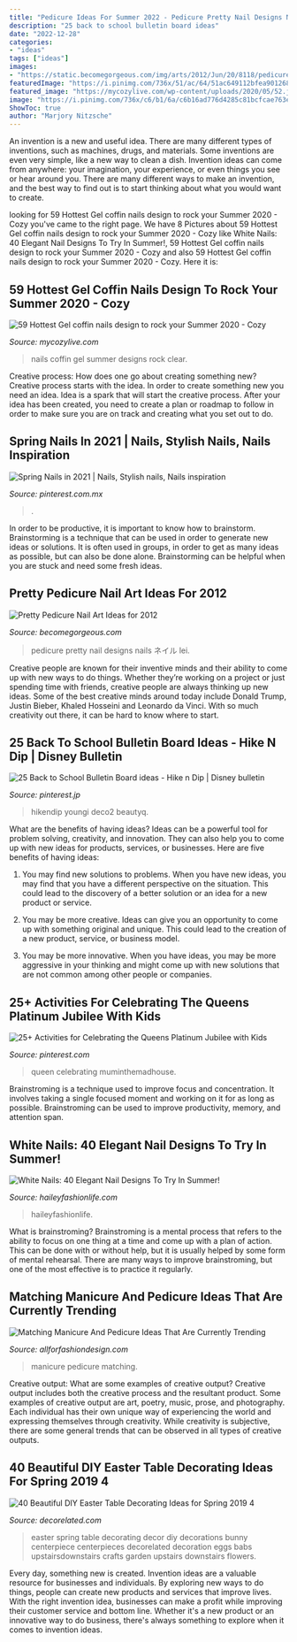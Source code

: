 ```yaml
---
title: "Pedicure Ideas For Summer 2022 - Pedicure Pretty Nail Designs Nails ネイル Lei"
description: "25 back to school bulletin board ideas"
date: "2022-12-28"
categories:
- "ideas"
tags: ["ideas"]
images:
- "https://static.becomegorgeous.com/img/arts/2012/Jun/20/8118/pedicure_designs_2012.jpg"
featuredImage: "https://i.pinimg.com/736x/51/ac/64/51ac649112bfea9012689e10cd537b17.jpg"
featured_image: "https://mycozylive.com/wp-content/uploads/2020/05/52.jpg"
image: "https://i.pinimg.com/736x/c6/b1/6a/c6b16ad776d4285c81bcfcae763e0b39.jpg"
ShowToc: true
author: "Marjory Nitzsche"
---
```



An invention is a new and useful idea. There are many different types of inventions, such as machines, drugs, and materials. Some inventions are even very simple, like a new way to clean a dish. Invention ideas can come from anywhere: your imagination, your experience, or even things you see or hear around you. There are many different ways to make an invention, and the best way to find out is to start thinking about what you would want to create.

	

		
looking for 59 Hottest Gel coffin nails design to rock your Summer 2020 - Cozy you've came to the right page. We have 8 Pictures about 59 Hottest Gel coffin nails design to rock your Summer 2020 - Cozy like White Nails: 40 Elegant Nail Designs To Try In Summer!, 59 Hottest Gel coffin nails design to rock your Summer 2020 - Cozy and also 59 Hottest Gel coffin nails design to rock your Summer 2020 - Cozy. Here it is:
		
    
## 59 Hottest Gel Coffin Nails Design To Rock Your Summer 2020 - Cozy

<img loading=lazy src="https://mycozylive.com/wp-content/uploads/2020/05/52.jpg" onerror="this.onerror=null;this.src='https://tse4.mm.bing.net/th?id=OIP.Q6CZW5iZvPtBChIyMUFXfwHaMS&amp;pid=15.1';" alt="59 Hottest Gel coffin nails design to rock your Summer 2020 - Cozy">

_Source: mycozylive.com_

>nails coffin gel summer designs rock clear. 

	

Creative process: How does one go about creating something new?
Creative process starts with the idea. In order to create something new you need an idea. Idea is a spark that will start the creative process. After your idea has been created, you need to create a plan or roadmap to follow in order to make sure you are on track and creating what you set out to do.

    
## Spring Nails In 2021 | Nails, Stylish Nails, Nails Inspiration

<img loading=lazy src="https://i.pinimg.com/736x/05/b3/b0/05b3b0aaa061c45107b3787b137a978b.jpg" onerror="this.onerror=null;this.src='https://tse2.mm.bing.net/th?id=OIP.nBtyWcBFIYvcFgIG6NLUOAHaJ-&amp;pid=15.1';" alt="Spring Nails in 2021 | Nails, Stylish nails, Nails inspiration">

_Source: pinterest.com.mx_

>. 

	

In order to be productive, it is important to know how to brainstorm. Brainstorming is a technique that can be used in order to generate new ideas or solutions. It is often used in groups, in order to get as many ideas as possible, but can also be done alone. Brainstorming can be helpful when you are stuck and need some fresh ideas.

    
## Pretty Pedicure Nail Art Ideas For 2012

<img loading=lazy src="https://static.becomegorgeous.com/img/arts/2012/Jun/20/8118/pedicure_designs_2012.jpg" onerror="this.onerror=null;this.src='https://tse3.mm.bing.net/th?id=OIP.y-iZDjJjqF4UeX_xUoGpIAHaFj&amp;pid=15.1';" alt="Pretty Pedicure Nail Art Ideas for 2012">

_Source: becomegorgeous.com_

>pedicure pretty nail designs nails ネイル lei. 

	

Creative people are known for their inventive minds and their ability to come up with new ways to do things. Whether they’re working on a project or just spending time with friends, creative people are always thinking up new ideas. Some of the best creative minds around today include Donald Trump, Justin Bieber, Khaled Hosseini and Leonardo da Vinci. With so much creativity out there, it can be hard to know where to start.

    
## 25 Back To School Bulletin Board Ideas - Hike N Dip | Disney Bulletin

<img loading=lazy src="https://i.pinimg.com/736x/c6/b1/6a/c6b16ad776d4285c81bcfcae763e0b39.jpg" onerror="this.onerror=null;this.src='https://tse1.mm.bing.net/th?id=OIP.H-tt8SrvZaUFcDRTM7q4kQHaJ4&amp;pid=15.1';" alt="25 Back to School Bulletin Board ideas - Hike n Dip | Disney bulletin">

_Source: pinterest.jp_

>hikendip youngi deco2 beautyq. 

	

What are the benefits of having ideas?
Ideas can be a powerful tool for problem solving, creativity, and innovation. They can also help you to come up with new ideas for products, services, or businesses. Here are five benefits of having ideas:
1. You may find new solutions to problems. When you have new ideas, you may find that you have a different perspective on the situation. This could lead to the discovery of a better solution or an idea for a new product or service.

2. You may be more creative. Ideas can give you an opportunity to come up with something original and unique. This could lead to the creation of a new product, service, or business model.

3. You may be more innovative. When you have ideas, you may be more aggressive in your thinking and might come up with new solutions that are not common among other people or companies.

    
## 25+ Activities For Celebrating The Queens Platinum Jubilee With Kids

<img loading=lazy src="https://i.pinimg.com/736x/51/ac/64/51ac649112bfea9012689e10cd537b17.jpg" onerror="this.onerror=null;this.src='https://tse4.mm.bing.net/th?id=OIP.k0xhRyVBGlP6Sbc8v9bn3gHaLH&amp;pid=15.1';" alt="25+ Activities for Celebrating the Queens Platinum Jubilee with Kids">

_Source: pinterest.com_

>queen celebrating muminthemadhouse. 

	

Brainstroming is a technique used to improve focus and concentration. It involves taking a single focused moment and working on it for as long as possible. Brainstroming can be used to improve productivity, memory, and attention span.

    
## White Nails: 40 Elegant Nail Designs To Try In Summer!

<img loading=lazy src="https://haileyfashionlife.com/wp-content/uploads/2021/05/17-6-769x1154.jpg" onerror="this.onerror=null;this.src='https://tse4.mm.bing.net/th?id=OIP.SICuscDAJwqPcPloqqzOEQHaLH&amp;pid=15.1';" alt="White Nails: 40 Elegant Nail Designs To Try In Summer!">

_Source: haileyfashionlife.com_

>haileyfashionlife. 

	

What is brainstroming? Brainstroming is a mental process that refers to the ability to focus on one thing at a time and come up with a plan of action. This can be done with or without help, but it is usually helped by some form of mental rehearsal. There are many ways to improve brainstroming, but one of the most effective is to practice it regularly.

    
## Matching Manicure And Pedicure Ideas That Are Currently Trending

<img loading=lazy src="https://allforfashiondesign.com/wp-content/uploads/2018/05/Manicure-And-Pedicure-Ideas.jpg" onerror="this.onerror=null;this.src='https://tse4.mm.bing.net/th?id=OIP.d7FctXtlsXu1RtNPRacTnAHaEo&amp;pid=15.1';" alt="Matching Manicure And Pedicure Ideas That Are Currently Trending">

_Source: allforfashiondesign.com_

>manicure pedicure matching. 

	

Creative output: What are some examples of creative output?
Creative output includes both the creative process and the resultant product. Some examples of creative output are art, poetry, music, prose, and photography. Each individual has their own unique way of experiencing the world and expressing themselves through creativity. While creativity is subjective, there are some general trends that can be observed in all types of creative outputs.

    
## 40 Beautiful DIY Easter Table Decorating Ideas For Spring 2019 4

<img loading=lazy src="https://i1.wp.com/decorelated.com/wp-content/uploads/2019/03/40-Beautiful-DIY-Easter-Table-Decorating-Ideas-for-Spring-2019-4.jpg?fit=948%2C1524&amp;ssl=1" onerror="this.onerror=null;this.src='https://tse4.mm.bing.net/th?id=OIP.8HT16x62y4gWsknL-acBWQHaL6&amp;pid=15.1';" alt="40 Beautiful DIY Easter Table Decorating Ideas for Spring 2019 4">

_Source: decorelated.com_

>easter spring table decorating decor diy decorations bunny centerpiece centerpieces decorelated decoration eggs babs upstairsdownstairs crafts garden upstairs downstairs flowers. 

	

Every day, something new is created. Invention ideas are a valuable resource for businesses and individuals. By exploring new ways to do things, people can create new products and services that improve lives. With the right invention idea, businesses can make a profit while improving their customer service and bottom line. Whether it's a new product or an innovative way to do business, there's always something to explore when it comes to invention ideas.

